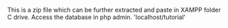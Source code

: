 This is a zip file which can be further extracted and paste in XAMPP folder C drive. Access the database in php admin.
'localhost/tutorial'
